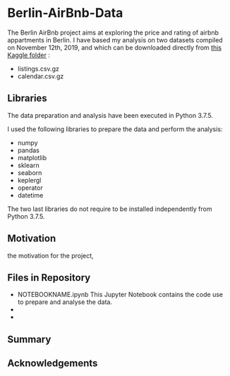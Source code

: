 # Berlin-AirBnb-Data

The Berlin AirBnb project aims at exploring the price and rating of airbnb appartments in Berlin.
I have based my analysis on two datasets compiled on November 12th, 2019, and which can be downloaded directly from [this Kaggle folder](http://insideairbnb.com/get-the-data.html) :
- listings.csv.gz
- calendar.csv.gz

## Libraries

The data preparation and analysis have been executed in Python 3.7.5.

I used the following libraries to prepare the data and perform the analysis:
- numpy
- pandas
- matplotlib
- sklearn
- seaborn
- keplergl
- operator
- datetime

The two last libraries do not require to be installed independently from Python 3.7.5.

## Motivation

the motivation for the project, 

## Files in Repository

- NOTEBOOKNAME.ipynb
  This Jupyter Notebook contains the code use to prepare and analyse the data. 
- 
-

## Summary 


## Acknowledgements

